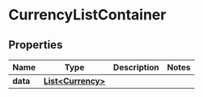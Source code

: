 

# CurrencyListContainer


## Properties

| Name | Type | Description | Notes |
|------------ | ------------- | ------------- | -------------|
|**data** | [**List&lt;Currency&gt;**](Currency.md) |  |  |



